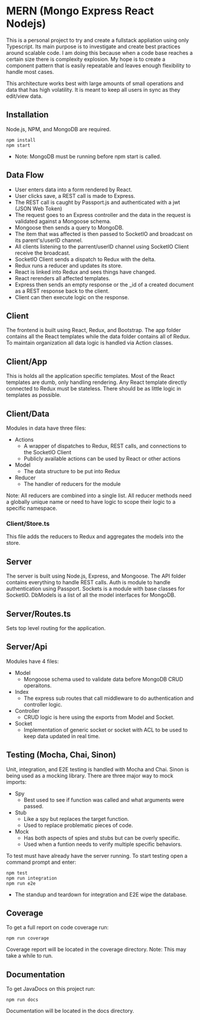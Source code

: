 # MERN (Mongo Express React Nodejs)
This is a personal project to try and create a fullstack appliation using only Typescript. Its main purpose is to investigate and create best practices around scalable code. I am doing this because when a code base reaches a certain size there is complexity explosion. My hope is to create a component pattern that is easily repeatable and leaves enough flexibility to handle most cases.

This architecture works best with large amounts of small operations and data that has high volatility. It is meant to keep all users in sync as they edit/view data.

## Installation
Node.js, NPM, and MongoDB are required.
```
npm install
npm start
```  
* Note: MongoDB must be running before npm start is called.

## Data Flow
* User enters data into a form rendered by React.
* User clicks save, a REST call is made to Express.
* The REST call is caught by Passport.js and authenticated with a jwt (JSON Web Token)
* The request goes to an Express controller and the data in the request is validated against a Mongoose schema.
* Mongoose then sends a query to MongoDB.
* The item that was affected is then passed to SocketIO and broadcast on its parent's/userID channel.
* All clients listening to the parrent/userID channel using SocketIO Client receive the broadcast.
* SocketIO Client sends a dispatch to Redux with the delta.
* Redux runs a reducer and updates its store.
* React is linked into Redux and sees things have changed.
* React rerenders all affected templates.
* Express then sends an empty response or the _id of a created document as a REST response back to the client.
* Client can then execute logic on the response.

## Client
The frontend is built using React, Redux, and Bootstrap. The app folder contains all the React templates while the data folder contains all of Redux. To maintain organization all data logic is handled via Action classes.

## Client/App
This is holds all the application specific templates. Most of the React templates are dumb, only handling rendering. Any React template directly connected to Redux must be stateless. There should be as little logic in templates as possible. 

## Client/Data
Modules in data have three files:
* Actions
    * A wrapper of dispatches to Redux, REST calls, and connections to the SocketIO Client
    * Publicly available actions can be used by React or other actions
* Model
    * The data structure to be put into Redux
* Reducer
    * The handler of reducers for the module

Note: All reducers are combined into a single list. All reducer methods need a globally unique name or need to have logic to scope their logic to a specific namespace.

### Client/Store.ts
This file adds the reducers to Redux and aggregates the models into the store.

## Server
The server is built using Node.js, Express, and Mongoose. The API folder contains everything to handle REST calls. Auth is module to handle authentication using Passport. Sockets is a module with base classes for SocketIO. DbModels is a list of all the model interfaces for MongoDB.

## Server/Routes.ts
Sets top level routing for the application. 

## Server/Api
Modules have 4 files:
* Model
    * Mongoose schema used to validate data before MongoDB CRUD operaitons.
* Index
    * The express sub routes that call middleware to do authentication and controller logic.
* Controller
    * CRUD logic is here using the exports from Model and Socket.
* Socket
    * Implementation of generic socket or socket with ACL to be used to keep data updated in real time.

## Testing (Mocha, Chai, Sinon)
Unit, integration, and E2E testing is handled with Mocha and Chai. Sinon is being used as a mocking library. There are three major way to mock imports:
* Spy
    * Best used to see if function was called and what arguments were passed.
* Stub
    * Like a spy but replaces the target function.
    * Used to replace problematic pieces of code.
* Mock
    * Has both aspects of spies and stubs but can be overly specific.
    * Used when a funtion needs to verify multiple specific behaviors.

To test must have already have the server running. To start testing open a command prompt and enter:
```
npm test
npm run integration
npm run e2e
```
* The standup and teardown for integration and E2E wipe the database.

## Coverage
To get a full report on code coverage run:
```
npm run coverage
```
Coverage report will be located in the coverage directory.
Note: This may take a while to run.

## Documentation
To get JavaDocs on this project run:
```
npm run docs
```
Documentation will be located in the docs directory.